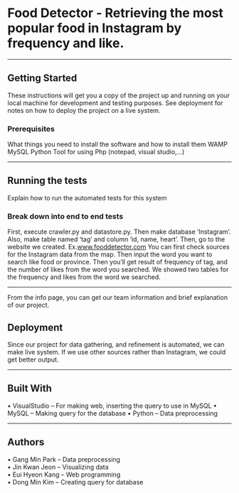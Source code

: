 # Food Detector - Retrieving the most popular food in Instagram by frequency and like.

<hr/>

## Getting Started
These instructions will get you a copy of the project up and running on your local machine for development and testing purposes. See deployment for notes on how to deploy the project on a live system.
### Prerequisites
What things you need to install the software and how to install them
WAMP
MySQL
Python
Tool for using Php (notepad, visual studio,…)

<hr/>

## Running the tests
Explain how to run the automated tests for this system
### Break down into end to end tests
First, execute crawler.py and datastore.py. Then make database ‘Instagram’. Also, make table named ‘tag’ and column ‘id, name, heart’.
Then, go to the website we created.
Ex.www.fooddetector.com
You can first check sources for the Instagram data from the map.
Then input the word you want to search like food or province.
Then you’ll get result of frequency of tag, and the number of likes from the word you searched.
We showed two tables for the frequency and likes from the word we searched.

<hr/>

From the info page, you can get our team information and brief explanation of our project.
## Deployment
Since our project for data gathering, and refinement is automated, we can make live system.
If we use other sources rather than Instagram, we could get better output.

<hr/>

## Built With
•	VisualStudio – For making web, inserting the query to use in MySQL
•	MySQL – Making query for the database
•	Python – Data preprocessing

<hr/>

## Authors
•	Gang Min Park – Data preprocessing  
•	Jin Kwan Jeon – Visualizing data  
•	Eui Hyeon Kang – Web programming  
• Dong Min Kim – Creating query for database  
